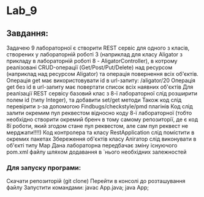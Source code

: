# Lab_9

## Завдання:

Задачею 9 лабораторної є створити REST сервіс для одного з класів, створених у лабораторній роботі 3 (наприклад для класу Aligator з прикладу в лабораторній роботі 8  - AligatorController),  в котрому реалізовані CRUD-операції (Get/Post/Put/Delete) над ресурсом (наприклад над ресурсом Aligator) та операція повернення всіх об'єктів. 
Операція get має використовувати id в url-запиту: /aligator/20
Операція get без id в url-запиту має повертати список всіх наявних об'єктів 
Для реалізації  REST сервісу базовий клас з 8-ї лабораторної слід розширити полем id (типу Integer), та добавити set/get методи
Також код слід перевірити з-за допомогою Findbugs/checkstyle/pmd плагінів
Код слід залити окремим пул реквестом відносно коду 8-ї лабораторної (тобто необхідно створити окремий бренч в тому самому репозиторії, де є код 8ї роботи, який згодом стане пул реквестом, але сам пул реквест не мерджати!!!!)
Код контролера та класу RestApplication слід помістити в окремих пакетах
Збереження об'єктів класу Алігатор слід виконувати в об'єкті типу  Map
Дана лабораторна передбачає зміну існуючого pom.xml файлу шляхом додавання в `нього необхідних залежностей

### Для запуску програми:

Скачати репозиторій (git clone)
Перейти в консолі до розташування файлу
Запустити командами:
javac App.java;
java App;
